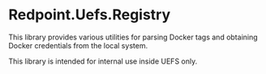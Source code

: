 # Redpoint.Uefs.Registry

This library provides various utilities for parsing Docker tags and obtaining Docker credentials from the local system.

This library is intended for internal use inside UEFS only.
